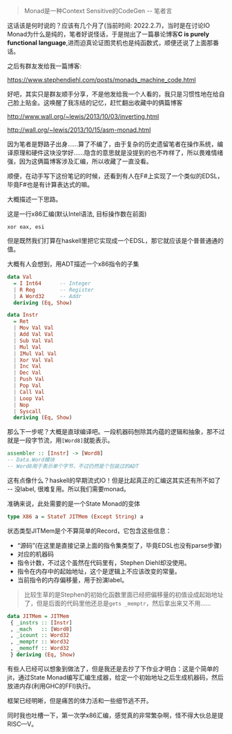 > Monad是一种Context Sensitive的CodeGen -- 笔者言

这话该是何时说的？应该有几个月了(当前时间: 2022.2.7)，当时是在讨论IO Monad为什么是纯的，笔者好说怪话，于是抛出了一篇暴论博客**C is purely functional language**,进而迫真论证图灵机也是纯函数式，顺便还说了上面那番话。

之后有群友发给我一篇博客:

https://www.stephendiehl.com/posts/monads_machine_code.html

好吧，其实只是群友顺手分享，不是他发给我一个人看的，我只是习惯性地在给自己脸上贴金。这唤醒了我冻结的记忆，赶忙翻出收藏中的俩篇博客

http://www.wall.org/~lewis/2013/10/03/inverting.html

http://wall.org/~lewis/2013/10/15/asm-monad.html

因为笔者是野路子出身......算了不编了，由于复杂的历史遗留笔者在操作系统，编译原理和硬件这块没学好......隐含的意思就是没提到的也不咋样了，所以畏难情绪强，因为这俩篇博客涉及汇编，所以收藏了一直没看。

顺便，在动手写下这份笔记的时候，还看到有人在F#上实现了一个类似的EDSL，毕竟F#也是有计算表达式的嘛。

大概描述一下思路。

这是一行x86汇编(默认Intel语法, 目标操作数在前面)

```assembly
xor eax, esi
```

但是既然我们打算在haskell里把它实现成一个EDSL，那它就应该是个普普通通的值。

大概有人会想到，用ADT描述一个x86指令的子集

```haskell
data Val
  = I Int64      -- Integer
  | R Reg        -- Register
  | A Word32     -- Addr
  deriving (Eq, Show)

data Instr
  = Ret
  | Mov Val Val
  | Add Val Val
  | Sub Val Val
  | Mul Val
  | IMul Val Val
  | Xor Val Val
  | Inc Val
  | Dec Val
  | Push Val
  | Pop Val
  | Call Val
  | Loop Val
  | Nop
  | Syscall
  deriving (Eq, Show)
```

那么下一步呢？大概是直球编译吧。一段机器码刨除其内蕴的逻辑和抽象，那不过就是一段字节流，用`[Word8]`就能表示。

```haskell
assembler :: [Instr] -> [Word8]
-- Data.Word模块
-- Word8用于表示单个字节，不过仍然是个包装过的ADT
```

这有点像什么？haskell的早期流式IO！但是比起真正的汇编这其实还有所不如了 -- 没label, 很难复用。所以我们需要monad。

准确来说，此处需要的是一个State Monad的变体

```haskell
type X86 a = StateT JITMem (Except String) a
```

状态类型JITMem是个不算简单的Record，它包含这些信息：

+ “源码”(在这里是直接记录上面的指令集类型了，毕竟EDSL也没有parse步骤)
+ 对应的机器码
+ 指令计数，不过这个虽然在代码里有，Stephen Diehl却没使用。
+ 指令在内存中的起始地址，这个是逻辑上不应该改变的常量。
+ 当前指令的内存偏移量，用于扮演label。
  
> 比较生草的是Stephen的初始化函数里面已经把偏移量的初值设成起始地址了，但是后面的代码里他还总是`gets _memptr`，然后拿出来又不用......

```haskell
data JITMem = JITMem
 { _instrs :: [Instr]
 , _mach   :: [Word8]
 , _icount :: Word32
 , _memptr :: Word32
 , _memoff :: Word32
 } deriving (Eq, Show)
```

有些人已经可以想象到做法了，但是我还是去抄了下作业才明白：这是个简单的jit，通过State Monad编写汇编生成器，给定一个初始地址之后生成机器码，然后放进内存(利用GHC的FFI)执行。

框架已经明晰，但是痛苦的体力活和一些细节逃不开。

同时我也吐槽一下，第一次学x86汇编，感觉真的非常繁杂啊，怪不得大伙总是提RISC—V。




